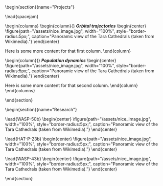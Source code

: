 \begin{section}{name="Projects"}

\lead{spacejam}

\begin{columns}
\begin{column}{}
**_Orbital trajectories_**
\begin{center}
  \figure{path="/assets/nice_image.jpg", width="100%", style="border-radius:5px;", caption="Panoramic view of the Tara Cathedrals (taken from Wikimedia)."}
\end{center}

Here is some more content for that first column.
\end{column}

\begin{column}{}
**_Population dynamics_**
\begin{center}
  \figure{path="/assets/nice_image.jpg", width="100%", style="border-radius:5px;", caption="Panoramic view of the Tara Cathedrals (taken from Wikimedia)."}
\end{center}

Here is some more content for that second column.
\end{column}
\end{columns}

\end{section}

\begin{section}{name="Research"}

\lead{WASP-50b}
\begin{center}
  \figure{path="/assets/nice_image.jpg", width="100%", style="border-radius:5px;", caption="Panoramic view of the Tara Cathedrals (taken from Wikimedia)."}
\end{center}

\lead{HAT-P-23b}
\begin{center}
  \figure{path="/assets/nice_image.jpg", width="100%", style="border-radius:5px;", caption="Panoramic view of the Tara Cathedrals (taken from Wikimedia)."}
\end{center}

\lead{WASP-43b}
\begin{center}
  \figure{path="/assets/nice_image.jpg", width="100%", style="border-radius:5px;", caption="Panoramic view of the Tara Cathedrals (taken from Wikimedia)."}
\end{center}

\end{section}
